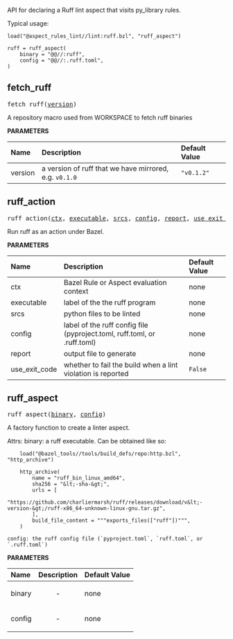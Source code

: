 <!-- Generated with Stardoc: http://skydoc.bazel.build -->

API for declaring a Ruff lint aspect that visits py_library rules.

Typical usage:

```
load("@aspect_rules_lint//lint:ruff.bzl", "ruff_aspect")

ruff = ruff_aspect(
    binary = "@@//:ruff",
    config = "@@//:.ruff.toml",
)
```


<a id="fetch_ruff"></a>

## fetch_ruff

<pre>
fetch_ruff(<a href="#fetch_ruff-version">version</a>)
</pre>

A repository macro used from WORKSPACE to fetch ruff binaries

**PARAMETERS**


| Name  | Description | Default Value |
| :------------- | :------------- | :------------- |
| <a id="fetch_ruff-version"></a>version |  a version of ruff that we have mirrored, e.g. <code>v0.1.0</code>   |  <code>"v0.1.2"</code> |


<a id="ruff_action"></a>

## ruff_action

<pre>
ruff_action(<a href="#ruff_action-ctx">ctx</a>, <a href="#ruff_action-executable">executable</a>, <a href="#ruff_action-srcs">srcs</a>, <a href="#ruff_action-config">config</a>, <a href="#ruff_action-report">report</a>, <a href="#ruff_action-use_exit_code">use_exit_code</a>)
</pre>

Run ruff as an action under Bazel.

**PARAMETERS**


| Name  | Description | Default Value |
| :------------- | :------------- | :------------- |
| <a id="ruff_action-ctx"></a>ctx |  Bazel Rule or Aspect evaluation context   |  none |
| <a id="ruff_action-executable"></a>executable |  label of the the ruff program   |  none |
| <a id="ruff_action-srcs"></a>srcs |  python files to be linted   |  none |
| <a id="ruff_action-config"></a>config |  label of the ruff config file (pyproject.toml, ruff.toml, or .ruff.toml)   |  none |
| <a id="ruff_action-report"></a>report |  output file to generate   |  none |
| <a id="ruff_action-use_exit_code"></a>use_exit_code |  whether to fail the build when a lint violation is reported   |  <code>False</code> |


<a id="ruff_aspect"></a>

## ruff_aspect

<pre>
ruff_aspect(<a href="#ruff_aspect-binary">binary</a>, <a href="#ruff_aspect-config">config</a>)
</pre>

A factory function to create a linter aspect.

Attrs:
    binary: a ruff executable. Can be obtained like so:

        load("@bazel_tools//tools/build_defs/repo:http.bzl", "http_archive")

        http_archive(
            name = "ruff_bin_linux_amd64",
            sha256 = "&lt;-sha-&gt;",
            urls = [
                "https://github.com/charliermarsh/ruff/releases/download/v&lt;-version-&gt;/ruff-x86_64-unknown-linux-gnu.tar.gz",
            ],
            build_file_content = """exports_files(["ruff"])""",
        )

    config: the ruff config file (`pyproject.toml`, `ruff.toml`, or `.ruff.toml`)

**PARAMETERS**


| Name  | Description | Default Value |
| :------------- | :------------- | :------------- |
| <a id="ruff_aspect-binary"></a>binary |  <p align="center"> - </p>   |  none |
| <a id="ruff_aspect-config"></a>config |  <p align="center"> - </p>   |  none |


